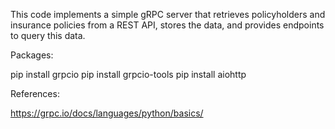 
This code implements a simple gRPC server that retrieves policyholders and insurance policies from a REST API, stores the data, and provides endpoints to query this data.

Packages:

pip install grpcio
pip install grpcio-tools
pip install aiohttp


References:

https://grpc.io/docs/languages/python/basics/
